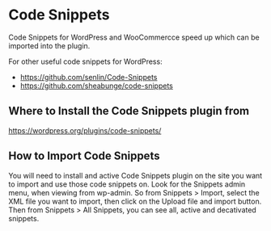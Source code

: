 # Code Snippets
Code Snippets for WordPress and WooCommercce speed up which can be imported into the plugin.

For other useful code snippets for WordPress:
- https://github.com/senlin/Code-Snippets
- https://github.com/sheabunge/code-snippets

## Where to Install the Code Snippets plugin from

https://wordpress.org/plugins/code-snippets/

## How to Import Code Snippets

You will need to install and active Code Snippets plugin on the site you want to import and use those code snippets on. Look for the Snippets admin menu, when viewing from wp-admin. So from Snippets > Import, select the XML file you want to import, then click on the Upload file and import button. Then from Snippets > All Snippets, you can see all, active and decativated snippets.

